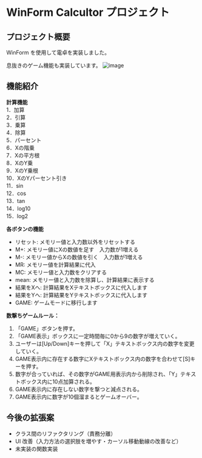 # WinForm Calcultor プロジェクト

## プロジェクト概要
WinForm を使用して電卓を実装しました。

息抜きのゲーム機能も実装しています。
![image](https://github.com/user-attachments/assets/7d57c3bc-98a0-4c46-b5cc-a1021a0cbeac)


## 機能紹介
**計算機能**\
1．加算\
2．引算\
3．乗算\
4．除算\
5．パーセント\
6．Xの階乗\
7．Xの平方根\
8．XのY乗\
9．XのY乗根\
10．XのYパーセント引き\
11．sin\
12．cos\
13．tan\
14．log10\
15．log2

**各ボタンの機能**
- リセット: メモリー値と入力数以外をリセットする
- M+: メモリー値にXの数値を足す　入力数が1増える
- M-: メモリー値からXの数値を引く　入力数が1増える
- MR: メモリー値を計算結果に代入
- MC: メモリー値と入力数をクリアする
- mean: メモリー値と入力数を除算し、計算結果に表示する
- 結果をXへ: 計算結果をXテキストボックスに代入します
- 結果をYへ: 計算結果をYテキストボックスに代入します
- GAME: ゲームモードに移行します

**数撃ちゲームルール：**
1. 「GAME」ボタンを押す。
2. 「GAME表示」ボックスに一定時間毎に0から9の数字が増えていく。
3. ユーザーは[Up/Down]キーを押して「X」テキストボックス内の数字を変更していく。
4. GAME表示内に存在する数字にXテキストボックス内の数字を合わせて[S]キーを押す。
5. 数字が合っていれば、その数字がGAME用表示内から削除され、「Y」テキストボックス内に10点加算される。
6. GAME表示内に存在しない数字を撃つと減点される。
7. GAME表示内に数字が10個溜まるとゲームオーバー。

## 今後の拡張案
- クラス間のリファクタリング（責務分離）
- UI 改善（入力方法の選択肢を増やす・カーソル移動動線の改善など）
- 未実装の関数実装
